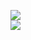 [![](https://img.shields.io/badge/Made%20With-Github%20Spray-lightgrey.svg?style=for-the-badge&logo=github)](https://github.com/Annihil/github-spray#23033)  
[![](https://i.imgur.com/2DrTn0Z.gif)](https://github.com/Annihil/github-spray)